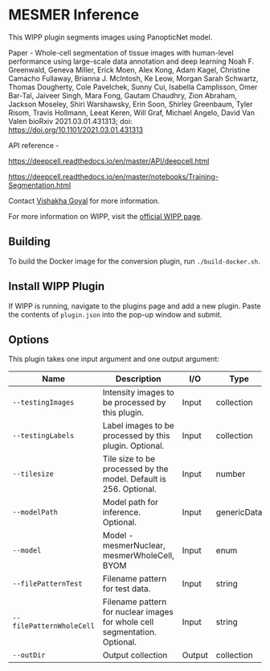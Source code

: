 # MESMER Inference

This WIPP plugin segments images using PanopticNet model. 

Paper - 
Whole-cell segmentation of tissue images with human-level performance using large-scale data annotation and deep learning
Noah F. Greenwald, Geneva Miller, Erick Moen, Alex Kong, Adam Kagel, Christine Camacho Fullaway, Brianna J. McIntosh, Ke Leow, Morgan Sarah Schwartz, Thomas Dougherty, Cole Pavelchek, Sunny Cui, Isabella Camplisson, Omer Bar-Tal, Jaiveer Singh, Mara Fong, Gautam Chaudhry, Zion Abraham, Jackson Moseley, Shiri Warshawsky, Erin Soon, Shirley Greenbaum, Tyler Risom, Travis Hollmann, Leeat Keren, Will Graf, Michael Angelo, David Van Valen
bioRxiv 2021.03.01.431313; doi: https://doi.org/10.1101/2021.03.01.431313

API reference - 

https://deepcell.readthedocs.io/en/master/API/deepcell.html 

https://deepcell.readthedocs.io/en/master/notebooks/Training-Segmentation.html

Contact [Vishakha Goyal](mailto:vishakha.goyal@nih.gov) for more information.

For more information on WIPP, visit the [official WIPP page](https://isg.nist.gov/deepzoomweb/software/wipp).

## Building

To build the Docker image for the conversion plugin, run
`./build-docker.sh`.

## Install WIPP Plugin

If WIPP is running, navigate to the plugins page and add a new plugin. Paste the contents of `plugin.json` into the pop-up window and submit.

## Options

This plugin takes one input argument and one output argument:

| Name          | Description             | I/O    | Type   |
|---------------|-------------------------|--------|--------|
| `--testingImages` | Intensity images to be processed by this plugin. | Input | collection |
| `--testingLabels` | Label images to be processed by this plugin. Optional. | Input | collection |
| `--tilesize` | Tile size to be processed by the model. Default is 256. Optional. | Input | number |
| `--modelPath` | Model path for inference. Optional. | Input | genericData |
| `--model` | Model - mesmerNuclear, mesmerWholeCell, BYOM | Input | enum |
| `--filePatternTest` | Filename pattern for test data. | Input | string |
| `--filePatternWholeCell` | Filename pattern for nuclear images for whole cell segmentation. Optional.| Input | string |
| `--outDir` | Output collection | Output | collection |

